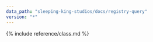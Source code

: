 ```yaml
---
data_path: "sleeping-king-studios/docs/registry-query"
version: "*"
---
```


{% include reference/class.md %}
